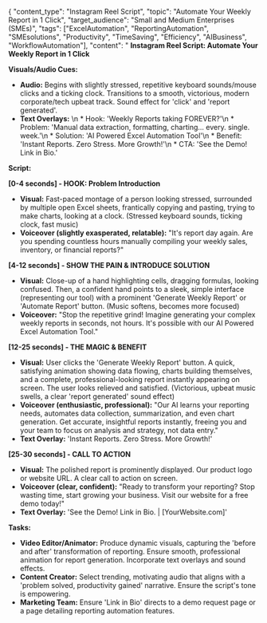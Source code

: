 {
  "content_type": "Instagram Reel Script",
  "topic": "Automate Your Weekly Report in 1 Click",
  "target_audience": "Small and Medium Enterprises (SMEs)",
  "tags": ["ExcelAutomation", "ReportingAutomation", "SMEsolutions", "Productivity", "TimeSaving", "Efficiency", "AIBusiness", "WorkflowAutomation"],
  "content": "
**Instagram Reel Script: Automate Your Weekly Report in 1 Click**

**Visuals/Audio Cues:**
*   **Audio:** Begins with slightly stressed, repetitive keyboard sounds/mouse clicks and a ticking clock. Transitions to a smooth, victorious, modern corporate/tech upbeat track. Sound effect for 'click' and 'report generated'.
*   **Text Overlays:** \n    *   Hook: 'Weekly Reports taking FOREVER?'\n    *   Problem: 'Manual data extraction, formatting, charting... every. single. week.'\n    *   Solution: 'AI Powered Excel Automation Tool'\n    *   Benefit: 'Instant Reports. Zero Stress. More Growth!'\n    *   CTA: 'See the Demo! Link in Bio.'

**Script:**

**[0-4 seconds] - HOOK: Problem Introduction**
*   **Visual:** Fast-paced montage of a person looking stressed, surrounded by multiple open Excel sheets, frantically copying and pasting, trying to make charts, looking at a clock. (Stressed keyboard sounds, ticking clock, fast music)
*   **Voiceover (slightly exasperated, relatable):** \"It's report day again. Are you spending countless hours manually compiling your weekly sales, inventory, or financial reports?\"

**[4-12 seconds] - SHOW THE PAIN & INTRODUCE SOLUTION**
*   **Visual:** Close-up of a hand highlighting cells, dragging formulas, looking confused. Then, a confident hand points to a sleek, simple interface (representing our tool) with a prominent 'Generate Weekly Report' or 'Automate Report' button. (Music softens, becomes more focused)
*   **Voiceover:** \"Stop the repetitive grind! Imagine generating your complex weekly reports in seconds, not hours. It's possible with our AI Powered Excel Automation Tool.\"

**[12-25 seconds] - THE MAGIC & BENEFIT**
*   **Visual:** User clicks the 'Generate Weekly Report' button. A quick, satisfying animation showing data flowing, charts building themselves, and a complete, professional-looking report instantly appearing on screen. The user looks relieved and satisfied. (Victorious, upbeat music swells, a clear 'report generated' sound effect)
*   **Voiceover (enthusiastic, professional):** \"Our AI learns your reporting needs, automates data collection, summarization, and even chart generation. Get accurate, insightful reports instantly, freeing you and your team to focus on analysis and strategy, not data entry.\"
*   **Text Overlay:** 'Instant Reports. Zero Stress. More Growth!'

**[25-30 seconds] - CALL TO ACTION**
*   **Visual:** The polished report is prominently displayed. Our product logo or website URL. A clear call to action on screen.
*   **Voiceover (clear, confident):** \"Ready to transform your reporting? Stop wasting time, start growing your business. Visit our website for a free demo today!\"
*   **Text Overlay:** 'See the Demo! Link in Bio. | [YourWebsite.com]'

**Tasks:**
*   **Video Editor/Animator:** Produce dynamic visuals, capturing the 'before and after' transformation of reporting. Ensure smooth, professional animation for report generation. Incorporate text overlays and sound effects.
*   **Content Creator:** Select trending, motivating audio that aligns with a 'problem solved, productivity gained' narrative. Ensure the script's tone is empowering.
*   **Marketing Team:** Ensure 'Link in Bio' directs to a demo request page or a page detailing reporting automation features.